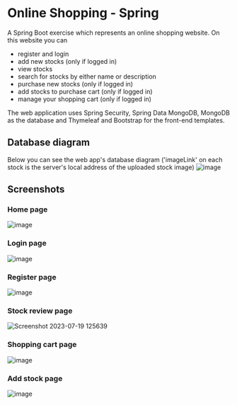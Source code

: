 # Online Shopping - Spring
A Spring Boot exercise which represents an online shopping website. On this website you can
- register and login
- add new stocks (only if logged in)
- view stocks
- search for stocks by either name or description
- purchase new stocks (only if logged in)
- add stocks to purchase cart (only if logged in)
- manage your shopping cart (only if logged in)

The web application uses Spring Security, Spring Data MongoDB, MongoDB as the database and Thymeleaf and Bootstrap for the front-end templates.

## Database diagram
Below you can see the web app's database diagram ('imageLink' on each stock is the server's local address of the uploaded stock image)
![image](https://github.com/vsl700/OnlineShopping-Spring/assets/51147745/b08e1e17-dd71-48fb-9934-521c2da9b44c)

## Screenshots
### Home page
![image](https://github.com/vsl700/OnlineShopping-Spring/assets/51147745/c3ab0161-edeb-4343-b832-f5107515248c)

### Login page
![image](https://github.com/vsl700/OnlineShopping-Spring/assets/51147745/5f293b3a-01ce-4450-a637-2de165ed328b)

### Register page
![image](https://github.com/vsl700/OnlineShopping-Spring/assets/51147745/dbc9b3e5-99d2-40d5-9753-2e4a35a60cd0)

### Stock review page
![Screenshot 2023-07-19 125639](https://github.com/vsl700/OnlineShopping-Spring/assets/51147745/bf31b099-a41b-4497-a21f-c9f5c127adf7)

### Shopping cart page
![image](https://github.com/vsl700/OnlineShopping-Spring/assets/51147745/78775476-93a2-40d7-95a2-183e0c9fce25)

### Add stock page
![image](https://github.com/vsl700/OnlineShopping-Spring/assets/51147745/f5b0b5e4-e6d9-44f6-9ef8-0d733dd6b682)
